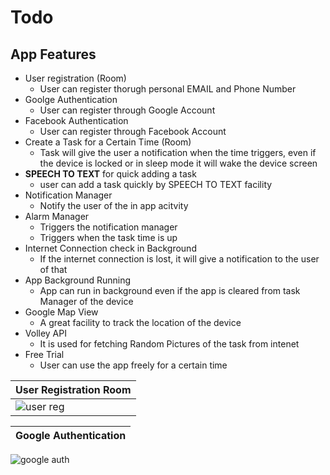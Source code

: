 # Todo
## App Features
* User registration (Room)
  - User can register thorugh personal EMAIL and Phone Number
* Goolge Authentication
  - User can register through Google Account
* Facebook Authentication
  - User can register through Facebook Account
* Create a Task for a Certain Time (Room)
  - Task will give the user a notification when the time triggers, even if the device is locked or in sleep mode it will wake the device screen
* **SPEECH TO TEXT** for quick adding a task
  - user can add a task quickly by SPEECH TO TEXT facility
* Notification Manager
  - Notify the user of the in app acitvity
* Alarm Manager
  - Triggers the notification manager 
  - Triggers when the task time is up
* Internet Connection check in Background
  - If the internet connection is lost, it will give a notification to the user of that
* App Background Running
  - App can run in background even if the app is cleared from task Manager of the device
* Google Map View
  - A great facility to track the location of the device
* Volley API 
  - It is used for fetching Random Pictures of the task from intenet
* Free Trial
  - User can use the app freely for a certain time

[user_reg_gif]: https://github.com/Rony-dot/Todo/blob/master/Todo%20assets/20210214_154938.gif "User registration gif"
[google_auth]: https://github.com/Rony-dot/Todo/blob/master/Todo%20assets/20210215_000204.gif "google auth gif"

**User Registration Room** | 
---------------------- | 
![user reg][user_reg_gif] |

**Google Authentication** |
--------------------- |
![google auth][google_auth]

